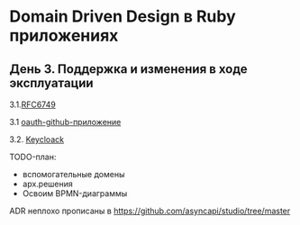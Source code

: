 # Domain Driven Design в Ruby приложениях

## День 3. Поддержка и изменения в ходе эксплуатации

3.1.[RFC6749](https://datatracker.ietf.org/doc/html/rfc6749)

3.1 [oauth-github-приложение](oauth-github/README.md)

3.2. [Keycloack](keycloack/readme.md)

TODO-план:
- вспомогательные домены
- арх.решения
- Освоим BPMN-диаграммы

ADR неплохо прописаны в https://github.com/asyncapi/studio/tree/master
